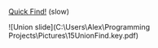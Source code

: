  [Quick Find!](https://github.com/xyzcv979/Java-Srapbook/blob/main/Union-Find/QuickFind.java) (slow)
 
 ![Union slide](C:\Users\Alex\Programming Projects\Pictures\15UnionFind.key.pdf)
